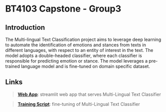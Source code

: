# BT4103 Capstone - Group3

## Introduction
The Multi-lingual Text Classification project aims to leverage deep learning to automate the identification of emotions and stances from texts in different languages, with respect to an entity of interest in the text. The model adopts a double-headed classifier, where each classifier is responsible for predicting emotion or stance. The model leverages a pre-trained language model and is fine-tuned on domain specific dataset.

## Links
> [**Web App**](https://github.com/chengjiangg/BT4103-Group3/tree/main/user_interface): streamlit web app that serves Multi-Lingual Text Classifier

> [**Training Script**](https://github.com/chengjiangg/BT4103-Group3/tree/main/training_script): fine-tuning of Multi-Lingual Text Classifier
